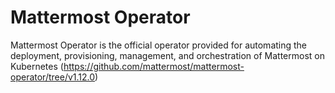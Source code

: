 # Mattermost Operator

Mattermost Operator is the official operator provided for automating the deployment, provisioning, management, and orchestration of Mattermost on Kubernetes (https://github.com/mattermost/mattermost-operator/tree/v1.12.0)
